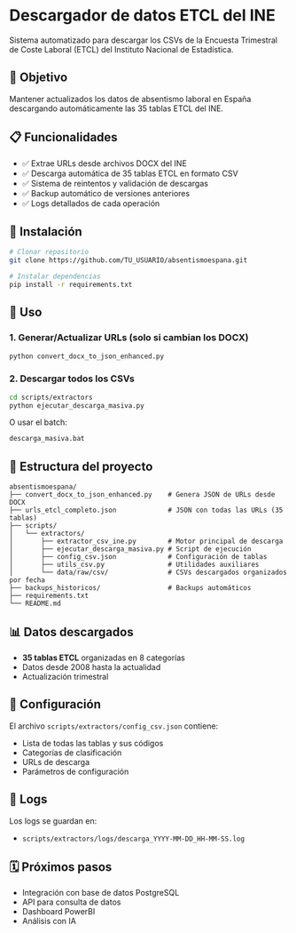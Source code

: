 # Descargador de datos ETCL del INE

Sistema automatizado para descargar los CSVs de la Encuesta Trimestral de Coste Laboral (ETCL) del Instituto Nacional de Estadística.

## 🎯 Objetivo
Mantener actualizados los datos de absentismo laboral en España descargando automáticamente las 35 tablas ETCL del INE.

## 📋 Funcionalidades
- ✅ Extrae URLs desde archivos DOCX del INE
- ✅ Descarga automática de 35 tablas ETCL en formato CSV
- ✅ Sistema de reintentos y validación de descargas
- ✅ Backup automático de versiones anteriores
- ✅ Logs detallados de cada operación

## 🚀 Instalación
```bash
# Clonar repositorio
git clone https://github.com/TU_USUARIO/absentismoespana.git

# Instalar dependencias
pip install -r requirements.txt
```

## 📖 Uso

### 1. Generar/Actualizar URLs (solo si cambian los DOCX)
```bash
python convert_docx_to_json_enhanced.py
```

### 2. Descargar todos los CSVs
```bash
cd scripts/extractors
python ejecutar_descarga_masiva.py
```

O usar el batch:
```bash
descarga_masiva.bat
```

## 📁 Estructura del proyecto
```
absentismoespana/
├── convert_docx_to_json_enhanced.py    # Genera JSON de URLs desde DOCX
├── urls_etcl_completo.json             # JSON con todas las URLs (35 tablas)
├── scripts/
│   └── extractors/
│       ├── extractor_csv_ine.py        # Motor principal de descarga
│       ├── ejecutar_descarga_masiva.py # Script de ejecución
│       ├── config_csv.json             # Configuración de tablas
│       ├── utils_csv.py                # Utilidades auxiliares
│       └── data/raw/csv/               # CSVs descargados organizados por fecha
├── backups_historicos/                 # Backups automáticos
├── requirements.txt
└── README.md
```

## 📊 Datos descargados
- **35 tablas ETCL** organizadas en 8 categorías
- Datos desde 2008 hasta la actualidad
- Actualización trimestral

## 🔧 Configuración
El archivo `scripts/extractors/config_csv.json` contiene:
- Lista de todas las tablas y sus códigos
- Categorías de clasificación
- URLs de descarga
- Parámetros de configuración

## 📝 Logs
Los logs se guardan en:
- `scripts/extractors/logs/descarga_YYYY-MM-DD_HH-MM-SS.log`

## 🗓️ Próximos pasos
- Integración con base de datos PostgreSQL
- API para consulta de datos
- Dashboard PowerBI
- Análisis con IA
